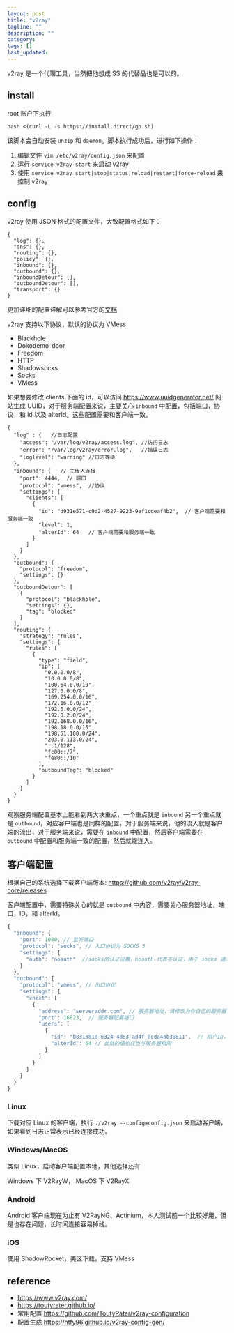 ```yaml
---
layout: post
title: "v2ray"
tagline: ""
description: ""
category: 
tags: []
last_updated: 
---
```


v2ray 是一个代理工具，当然把他想成 SS 的代替品也是可以的。

## install

root 账户下执行

    bash <(curl -L -s https://install.direct/go.sh)

该脚本会自动安装 `unzip` 和 `daemon`。脚本执行成功后，进行如下操作：

1. 编辑文件 `vim /etc/v2ray/config.json` 来配置
2. 运行 `service v2ray start` 来启动 v2ray
3. 使用 `service v2ray start|stop|status|reload|restart|force-reload` 来控制 v2ray

## config

v2ray 使用 JSON 格式的配置文件，大致配置格式如下：

    {
      "log": {},
      "dns": {},
      "routing": {},
      "policy": {},
      "inbound": {},
      "outbound": {},
      "inboundDetour": [],
      "outboundDetour": [],
      "transport": {}
    }

更加详细的配置详解可以参考官方的[文档](https://www.v2ray.com/chapter_02/01_overview.html)

v2ray 支持以下协议，默认的协议为 VMess

- Blackhole
- Dokodemo-door
- Freedom
- HTTP
- Shadowsocks
- Socks
- VMess

如果想要修改 clients 下面的 id，可以访问 <https://www.uuidgenerator.net/> 网站生成 UUID，对于服务端配置来说，主要关心 `inbound` 中配置，包括端口，协议，和 id 以及 alterId。这些配置需要和客户端一致。

    {
      "log" : {   //日志配置
        "access": "/var/log/v2ray/access.log", //访问日志
        "error": "/var/log/v2ray/error.log",   //错误日志
        "loglevel": "warning" //日志等级
      },
      "inbound": {   // 主传入连接
        "port": 4444,  // 端口
        "protocol": "vmess",  //协议
        "settings": {
          "clients": [
            {
              "id": "d931e571-c9d2-4527-9223-9ef1cdeaf4b2",  // 客户端需要和服务端一致
              "level": 1,
              "alterId": 64   // 客户端需要和服务端一致
            }
          ]
        }
      },
      "outbound": {
        "protocol": "freedom",
        "settings": {}
      },
      "outboundDetour": [
        {
          "protocol": "blackhole",
          "settings": {},
          "tag": "blocked"
        }
      ],
      "routing": {
        "strategy": "rules",
        "settings": {
          "rules": [
            {
              "type": "field",
              "ip": [
                "0.0.0.0/8",
                "10.0.0.0/8",
                "100.64.0.0/10",
                "127.0.0.0/8",
                "169.254.0.0/16",
                "172.16.0.0/12",
                "192.0.0.0/24",
                "192.0.2.0/24",
                "192.168.0.0/16",
                "198.18.0.0/15",
                "198.51.100.0/24",
                "203.0.113.0/24",
                "::1/128",
                "fc00::/7",
                "fe80::/10"
              ],
              "outboundTag": "blocked"
            }
          ]
        }
      }
    }

观察服务端配置基本上能看到两大块重点，一个重点就是 `inbound` 另一个重点就是 `outbound`，对应客户端也是同样的配置，对于服务端来说，他的流入就是客户端的流出，对于服务端来说，需要在 `inbound` 中配置，然后客户端需要在 `outbound` 中配置和服务端一致的配置，然后就能连入。

## 客户端配置
根据自己的系统选择下载客户端版本: <https://github.com/v2ray/v2ray-core/releases>

客户端配置中，需要特殊关心的就是 `outbound` 中内容，需要关心服务器地址，端口，ID，和 alterId。

```javascript
{
  "inbound": {
    "port": 1080, // 监听端口
    "protocol": "socks", // 入口协议为 SOCKS 5
    "settings": {
      "auth": "noauth"  //socks的认证设置，noauth 代表不认证，由于 socks 通常在客户端使用，所以这里不认证
    }
  },
  "outbound": {
    "protocol": "vmess", // 出口协议
    "settings": {
      "vnext": [
        {
          "address": "serveraddr.com", // 服务器地址，请修改为你自己的服务器 ip 或域名
          "port": 16823,  // 服务器配置端口
          "users": [
            {
              "id": "b831381d-6324-4d53-ad4f-8cda48b30811",  // 用户ID，必须与服务器端配置相同
              "alterId": 64 // 此处的值也应当与服务器相同
            }
          ]
        }
      ]
    }
  }
}
```


### Linux
下载对应 Linux 的客户端，执行 `./v2ray --config=config.json` 来启动客户端，如果看到日志正常表示已经连接成功。

### Windows/MacOS
类似 Linux，启动客户端配置本地，其他选择还有

Windows 下 V2RayW， MacOS 下 V2RayX

### Android
Android 客户端现在为止有 V2RayNG、Actinium，本人测试前一个比较好用，但是也存在问题，长时间连接容易掉线。

### iOS 
使用 ShadowRocket，美区下载，支持 VMess


## reference

- <https://www.v2ray.com/>
- <https://toutyrater.github.io/>
- 常用配置 <https://github.com/ToutyRater/v2ray-configuration>
- 配置生成 <https://htfy96.github.io/v2ray-config-gen/>
